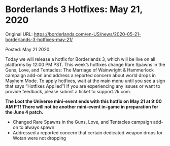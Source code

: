 Borderlands 3 Hotfixes: May 21, 2020
====================================

Original URL: https://borderlands.com/en-US/news/2020-05-21-borderlands-3-hotfixes-may-21/

Posted: May 21 2020

Today we will release a hotfix for Borderlands 3, which will be live on all platforms by 12:00 PM PST. This week’s hotfixes change Rare Spawns in the Guns, Love, and Tentacles: The Marriage of Wainwright & Hammerlock campaign add-on and address a reported concern about world drops in Mayhem Mode. To apply hotfixes, wait at the main menu until you see a sign that says “Hotfixes Applied”! If you are experiencing any issues or want to provide feedback, please submit a ticket to support.2k.com.

**The Loot the Universe mini-event ends with this hotfix on May 21 at 9:00 AM PT! There will not be another mini-event in-game in preparation for the June 4 patch.**

- Changed Rare Spawns in the Guns, Love, and Tentacles campaign add-on to always spawn
- Addressed a reported concern that certain dedicated weapon drops for Wotan were not dropping

